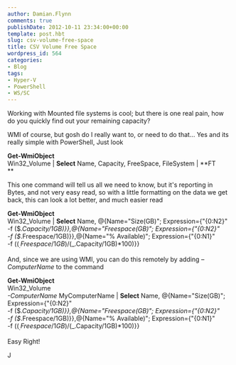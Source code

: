 ```yaml
---
author: Damian.Flynn
comments: true
publishDate: 2012-10-11 23:34:00+00:00
template: post.hbt
slug: csv-volume-free-space
title: CSV Volume Free Space
wordpress_id: 564
categories:
- Blog
tags:
- Hyper-V
- PowerShell
- WS/SC
---
```


Working with Mounted file systems is cool; but there is one real pain, how do you quickly find out your remaining capacity?

WMI of course, but gosh do I really want to, or need to do that… Yes and its really simple with PowerShell, Just look

**Get-WmiObject**   
Win32_Volume | **Select** Name, Capacity, FreeSpace, FileSystem | **FT   
**

This one command will tell us all we need to know, but it's reporting in Bytes, and not very easy read, so with a little formatting on the data we get back, this can look a lot better, and much easier read   


**Get-WmiObject**   
Win32_Volume | **Select** Name, @{Name="Size(GB)"; Expression={"{0:N2}"   
-f ($_.Capacity/1GB)}},@{Name="Freespace(GB)"; Expression={"{0:N2}"   
-f ($_.Freespace/1GB)}},@{Name="% Available)"; Expression={"{0:N1}"   
-f (($_.Freespace/1GB) / ($_.Capacity/1GB)*100)}}   


And, since we are using WMI, you can do this remotely by adding _–ComputerName_ to the command

**Get-WmiObject**   
Win32_Volume   
_-ComputerName_ MyComputerName | **Select** Name, @{Name="Size(GB)"; Expression={"{0:N2}"   
-f ($_.Capacity/1GB)}},@{Name="Freespace(GB)"; Expression={"{0:N2}"   
-f ($_.Freespace/1GB)}},@{Name="% Available)"; Expression={"{0:N1}"   
-f (($_.Freespace/1GB) / ($_.Capacity/1GB)*100)}}   


Easy Right!   


J   


